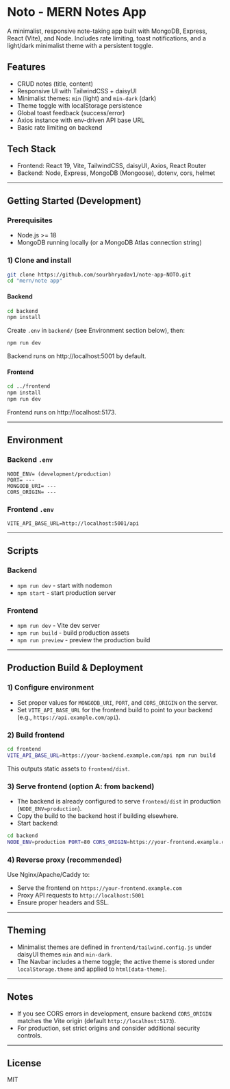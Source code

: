 # Noto - MERN Notes App

A minimalist, responsive note-taking app built with MongoDB, Express, React (Vite), and Node. Includes rate limiting, toast notifications, and a light/dark minimalist theme with a persistent toggle.

## Features
- CRUD notes (title, content)
- Responsive UI with TailwindCSS + daisyUI
- Minimalist themes: `min` (light) and `min-dark` (dark)
- Theme toggle with localStorage persistence
- Global toast feedback (success/error)
- Axios instance with env-driven API base URL
- Basic rate limiting on backend

## Tech Stack
- Frontend: React 19, Vite, TailwindCSS, daisyUI, Axios, React Router
- Backend: Node, Express, MongoDB (Mongoose), dotenv, cors, helmet

---

## Getting Started (Development)

### Prerequisites
- Node.js >= 18
- MongoDB running locally (or a MongoDB Atlas connection string)

### 1) Clone and install
```bash
git clone https://github.com/sourbhryadav1/note-app-NOTO.git
cd "mern/note app"
```

#### Backend
```bash
cd backend
npm install
```
Create `.env` in `backend/` (see Environment section below), then:
```bash
npm run dev
```
Backend runs on http://localhost:5001 by default.

#### Frontend
```bash
cd ../frontend
npm install
npm run dev
```
Frontend runs on http://localhost:5173.

---

## Environment

### Backend `.env`
```
NODE_ENV= (development/production)
PORT= ---
MONGODB_URI= ---
CORS_ORIGIN= ---
```

### Frontend `.env`
```
VITE_API_BASE_URL=http://localhost:5001/api
```

---

## Scripts

### Backend
- `npm run dev` - start with nodemon
- `npm start` - start production server

### Frontend
- `npm run dev` - Vite dev server
- `npm run build` - build production assets
- `npm run preview` - preview the production build

---

## Production Build & Deployment

### 1) Configure environment
- Set proper values for `MONGODB_URI`, `PORT`, and `CORS_ORIGIN` on the server.
- Set `VITE_API_BASE_URL` for the frontend build to point to your backend (e.g., `https://api.example.com/api`).

### 2) Build frontend
```bash
cd frontend
VITE_API_BASE_URL=https://your-backend.example.com/api npm run build
```
This outputs static assets to `frontend/dist`.

### 3) Serve frontend (option A: from backend)
- The backend is already configured to serve `frontend/dist` in production (`NODE_ENV=production`).
- Copy the build to the backend host if building elsewhere.
- Start backend:
```bash
cd backend
NODE_ENV=production PORT=80 CORS_ORIGIN=https://your-frontend.example.com npm start
```

### 4) Reverse proxy (recommended)
Use Nginx/Apache/Caddy to:
- Serve the frontend on `https://your-frontend.example.com`
- Proxy API requests to `http://localhost:5001`
- Ensure proper headers and SSL.

---

## Theming
- Minimalist themes are defined in `frontend/tailwind.config.js` under daisyUI themes `min` and `min-dark`.
- The Navbar includes a theme toggle; the active theme is stored under `localStorage.theme` and applied to `html[data-theme]`.

---

## Notes
- If you see CORS errors in development, ensure backend `CORS_ORIGIN` matches the Vite origin (default `http://localhost:5173`).
- For production, set strict origins and consider additional security controls.

---

## License
MIT
